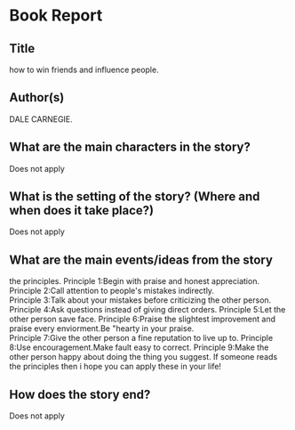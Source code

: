 # Book Report

## Title

how to win friends and influence people.

## Author(s)

DALE CARNEGIE.


## What are the main characters in the story?
Does not apply


## What is the setting of the story? (Where and when does it take place?)
Does not apply


## What are the main events/ideas from the story
the principles.
Principle 1:Begin with praise and honest appreciation.  
Principle 2:Call attention  to people's mistakes indirectly.  
Principle 3:Talk about your mistakes before criticizing the other person.
Principle 4:Ask questions instead of giving direct orders.
Principle 5:Let the other person save face. 
Principle 6:Praise the slightest improvement and praise every enviorment.Be "hearty in your praise.  
Principle 7:Give the other person a fine reputation to live up to. 
Principle 8:Use encouragement.Make fault easy to correct.
Principle 9:Make the other person happy about doing the thing you suggest.
 If someone reads the principles then i hope you can apply these in your life!
## How does the story end?
Does not apply
